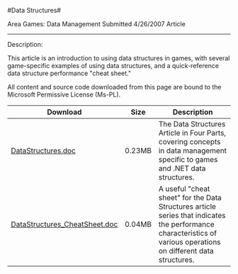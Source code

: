 #Data Structures#

Area
Games: Data Management
Submitted
4/26/2007
Article

---

Description:

This article is an introduction to using data structures in games, with several game-specific examples of using data structures, and a quick-reference data structure performance "cheat sheet."


All content and source code downloaded from this page are bound to the Microsoft Permissive License (Ms-PL).

Download | Size | Description
---|---|---|
[DataStructures.doc](https://github.com/kniEngine/XNAGameStudio/blob/master/Documents/DataStructures.doc?raw=true) | 0.23MB | The Data Structures Article in Four Parts, covering concepts in data management specific to games and .NET data structures.
[DataStructures_CheatSheet.doc](https://github.com/kniEngine/XNAGameStudio/blob/master/Documents/DataStructures_CheatSheet.doc?raw=true) | 0.04MB | A useful "cheat sheet" for the Data Structures article series that indicates the performance characteristics of various operations on different data structures. 